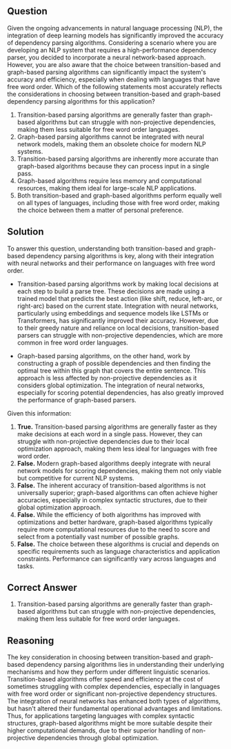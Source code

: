 ## Question

Given the ongoing advancements in natural language processing (NLP), the integration of deep learning models has significantly improved the accuracy of dependency parsing algorithms. Considering a scenario where you are developing an NLP system that requires a high-performance dependency parser, you decided to incorporate a neural network-based approach. However, you are also aware that the choice between transition-based and graph-based parsing algorithms can significantly impact the system's accuracy and efficiency, especially when dealing with languages that have free word order. Which of the following statements most accurately reflects the considerations in choosing between transition-based and graph-based dependency parsing algorithms for this application?

1. Transition-based parsing algorithms are generally faster than graph-based algorithms but can struggle with non-projective dependencies, making them less suitable for free word order languages.
2. Graph-based parsing algorithms cannot be integrated with neural network models, making them an obsolete choice for modern NLP systems.
3. Transition-based parsing algorithms are inherently more accurate than graph-based algorithms because they can process input in a single pass.
4. Graph-based algorithms require less memory and computational resources, making them ideal for large-scale NLP applications.
5. Both transition-based and graph-based algorithms perform equally well on all types of languages, including those with free word order, making the choice between them a matter of personal preference.

## Solution

To answer this question, understanding both transition-based and graph-based dependency parsing algorithms is key, along with their integration with neural networks and their performance on languages with free word order.

- Transition-based parsing algorithms work by making local decisions at each step to build a parse tree. These decisions are made using a trained model that predicts the best action (like shift, reduce, left-arc, or right-arc) based on the current state. Integration with neural networks, particularly using embeddings and sequence models like LSTMs or Transformers, has significantly improved their accuracy. However, due to their greedy nature and reliance on local decisions, transition-based parsers can struggle with non-projective dependencies, which are more common in free word order languages.

- Graph-based parsing algorithms, on the other hand, work by constructing a graph of possible dependencies and then finding the optimal tree within this graph that covers the entire sentence. This approach is less affected by non-projective dependencies as it considers global optimization. The integration of neural networks, especially for scoring potential dependencies, has also greatly improved the performance of graph-based parsers.

Given this information:

1. **True.** Transition-based parsing algorithms are generally faster as they make decisions at each word in a single pass. However, they can struggle with non-projective dependencies due to their local optimization approach, making them less ideal for languages with free word order.
2. **False.** Modern graph-based algorithms deeply integrate with neural network models for scoring dependencies, making them not only viable but competitive for current NLP systems.
3. **False.** The inherent accuracy of transition-based algorithms is not universally superior; graph-based algorithms can often achieve higher accuracies, especially in complex syntactic structures, due to their global optimization approach.
4. **False.** While the efficiency of both algorithms has improved with optimizations and better hardware, graph-based algorithms typically require more computational resources due to the need to score and select from a potentially vast number of possible graphs.
5. **False.** The choice between these algorithms is crucial and depends on specific requirements such as language characteristics and application constraints. Performance can significantly vary across languages and tasks.

## Correct Answer

1. Transition-based parsing algorithms are generally faster than graph-based algorithms but can struggle with non-projective dependencies, making them less suitable for free word order languages.

## Reasoning

The key consideration in choosing between transition-based and graph-based dependency parsing algorithms lies in understanding their underlying mechanisms and how they perform under different linguistic scenarios. Transition-based algorithms offer speed and efficiency at the cost of sometimes struggling with complex dependencies, especially in languages with free word order or significant non-projective dependency structures. The integration of neural networks has enhanced both types of algorithms, but hasn't altered their fundamental operational advantages and limitations. Thus, for applications targeting languages with complex syntactic structures, graph-based algorithms might be more suitable despite their higher computational demands, due to their superior handling of non-projective dependencies through global optimization.